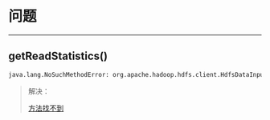 # 问题

---

## getReadStatistics()

```bash
java.lang.NoSuchMethodError: org.apache.hadoop.hdfs.client.HdfsDataInputStream.getReadStatistics()Lorg/apache/hadoop/hdfs/DFSInputStream$ReadStatistics;
```

> 解决：
>
> [方法找不到](https://blog.csdn.net/csding11/article/details/133025435?spm=1001.2014.3001.5501)

